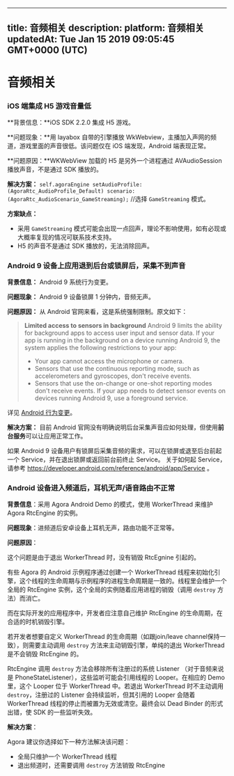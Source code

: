 
---
title: 音频相关
description: 
platform: 音频相关
updatedAt: Tue Jan 15 2019 09:05:45 GMT+0000 (UTC)
---
# 音频相关
### iOS 端集成 H5 游戏音量低

**背景信息：**iOS SDK 2.2.0 集成 H5 游戏。

**问题现象：**用 layabox 自带的引擎播放 WkWebview，主播加入声网的频道，游戏里面的声音很低。该问题仅在 iOS 端发现，Android 端表现正常。

**问题原因：**WKWebView 加载的 H5 是另外一个进程通过 AVAudioSession 播放声音，不是通过 SDK 播放的。

**解决方案：**
`self.agoraEngine setAudioProfile:(AgoraRtc_AudioProfile_Default) scenario:(AgoraRtc_AudioScenario_GameStreaming);`  //选择 `GameStreaming` 模式。

**方案缺点：**

* 采用 `GameStreaming` 模式可能会出现一点回声，理论不影响使用，如有必现或大概率复现的情况可联系技术支持。
* H5 的声音不是通过 SDK 播放的，无法消除回声。

### Android 9 设备上应用退到后台或锁屏后，采集不到声音

**背景信息：** Android 9 系统行为变更。

**问题现象：** Android 9 设备锁屏 1 分钟内，音频无声。

**问题原因：** 从 Android 官网来看，这是系统强制限制。原文如下：

> **Limited access to sensors in background**
> Android 9 limits the ability for background apps to access user input and sensor data. If your app is running in the background on a device running Android 9, the system applies the following restrictions to your app:
> * Your app cannot access the microphone or camera.
> * Sensors that use the continuous reporting mode, such as accelerometers and gyroscopes, don't receive events.
> * Sensors that use the on-change or one-shot reporting modes don't receive events.
> If your app needs to detect sensor events on devices running Android 9, use a foreground service.


详见 [Android 行为变更](https://developer.android.com/about/versions/pie/android-9.0-changes-all)。


**解决方案：** 目前 Android 官网没有明确说明后台采集声音应如何处理，但使用**前台服务**可以让应用正常工作。

如果 Android 9 设备用户有锁屏后采集音频的需求，可以在锁屏或退至后台前起一个 Service，并在退出锁屏或返回前台前终止 Service。
关于如何起 Service，请参考 https://developer.android.com/reference/android/app/Service 。

### Android 设备进入频道后，耳机无声/语音路由不正常

**背景信息**：采用 Agora Android Demo 的模式，使用 WorkerThread 来维护 Agora RtcEngine 的实例。

**问题现象**：进频道后安卓设备上耳机无声，路由功能不正常等。

**问题原因**：

这个问题是由于退出 WorkerThread 时，没有销毁 RtcEgnine 引起的。

有些 Agora 的 Android 示例程序通过创建一个 WorkerThread 线程来初始化引擎，这个线程的生命周期与示例程序的进程生命周期是一致的。线程里会维护一个全局的 RtcEngine 实例，这个全局的实例随着应用进程的销毁（调用 `destroy` 方法）而消亡。

而在实际开发的应用程序中，开发者应注意自己维护 RtcEngine 的生命周期，在合适的时机销毁引擎。

若开发者想要自定义 WorkerThread 的生命周期（如跟join/leave channel保持一致），则需要主动调用 `destroy` 方法来主动销毁引擎，单纯的退出 WorkerThread 是不会销毁 RtcEngine 的。

RtcEngine 调用 `destroy` 方法会移除所有注册过的系统 Listener （对于音频来说是 PhoneStateListener），这些监听可能会引用线程的 Looper。在相应的 Demo 里，这个 Looper 位于 WorkerThread 中。若退出 WorkerThread 时不主动调用 `destroy`，注册过的 Listener 会持续监听，但其引用的 Looper 会随着 WorkerThread 线程的停止而被置为无效或清空。最终会以 Dead Binder 的形式出错，使 SDK 的一些监听失效。

**解决方案**：

Agora 建议你选择如下一种方法解决该问题：

- 全局只维护一个 WorkerThread 线程
- 退出频道时，还需要调用 `destroy` 方法销毁 RtcEngine
